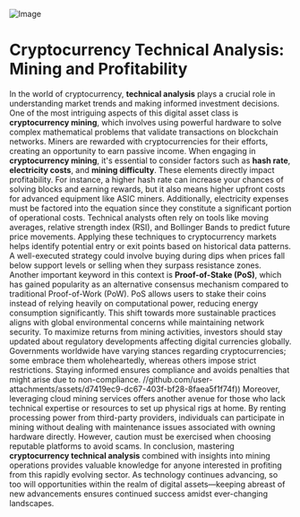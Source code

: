 
![Image](https://github.com/user-attachments/assets/4a25d116-2220-4385-b08e-f287af8fcbc4)
# Cryptocurrency Technical Analysis: Mining and Profitability
In the world of cryptocurrency, **technical analysis** plays a crucial role in understanding market trends and making informed investment decisions. One of the most intriguing aspects of this digital asset class is **cryptocurrency mining**, which involves using powerful hardware to solve complex mathematical problems that validate transactions on blockchain networks. Miners are rewarded with cryptocurrencies for their efforts, creating an opportunity to earn passive income.
When engaging in **cryptocurrency mining**, it's essential to consider factors such as **hash rate**, **electricity costs**, and **mining difficulty**. These elements directly impact profitability. For instance, a higher hash rate can increase your chances of solving blocks and earning rewards, but it also means higher upfront costs for advanced equipment like ASIC miners. Additionally, electricity expenses must be factored into the equation since they constitute a significant portion of operational costs.
Technical analysts often rely on tools like moving averages, relative strength index (RSI), and Bollinger Bands to predict future price movements. Applying these techniques to cryptocurrency markets helps identify potential entry or exit points based on historical data patterns. A well-executed strategy could involve buying during dips when prices fall below support levels or selling when they surpass resistance zones.
Another important keyword in this context is **Proof-of-Stake (PoS)**, which has gained popularity as an alternative consensus mechanism compared to traditional Proof-of-Work (PoW). PoS allows users to stake their coins instead of relying heavily on computational power, reducing energy consumption significantly. This shift towards more sustainable practices aligns with global environmental concerns while maintaining network security.
To maximize returns from mining activities, investors should stay updated about regulatory developments affecting digital currencies globally. Governments worldwide have varying stances regarding cryptocurrencies; some embrace them wholeheartedly, whereas others impose strict restrictions. Staying informed ensures compliance and avoids penalties that might arise due to non-compliance.
 //github.com/user-attachments/assets/d7419ec9-dc67-403f-bf28-8faea5f1f74f))
Moreover, leveraging cloud mining services offers another avenue for those who lack technical expertise or resources to set up physical rigs at home. By renting processing power from third-party providers, individuals can participate in mining without dealing with maintenance issues associated with owning hardware directly. However, caution must be exercised when choosing reputable platforms to avoid scams.
In conclusion, mastering **cryptocurrency technical analysis** combined with insights into mining operations provides valuable knowledge for anyone interested in profiting from this rapidly evolving sector. As technology continues advancing, so too will opportunities within the realm of digital assets—keeping abreast of new advancements ensures continued success amidst ever-changing landscapes.
